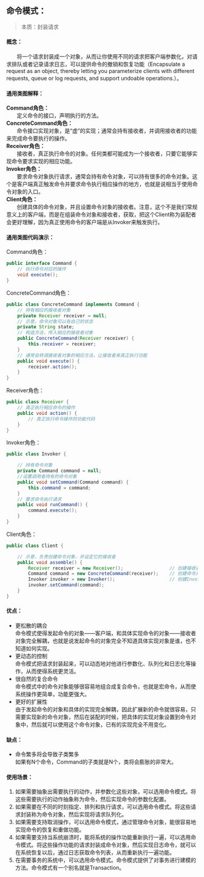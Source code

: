 ## 命令模式：  
>本质：封装请求  
#### 概念：  
&nbsp;&nbsp;&nbsp;&nbsp;&nbsp;&nbsp;&nbsp;将一个请求封装成一个对象，从而让你使用不同的请求把客户端参数化，对请求排队或者记录请求日志，可以提供命令的撤销和恢复功能（Encapsulate a request as an object, thereby letting you parameterize clients with different requests, queue or log requests, and support undoable operations.）。  
#### 通用类图解释：  
**Command角色：**  
&nbsp;&nbsp;&nbsp;&nbsp;&nbsp;&nbsp;&nbsp;定义命令的接口，声明执行的方法。  
**ConcreteCommand角色：**  
&nbsp;&nbsp;&nbsp;&nbsp;&nbsp;&nbsp;&nbsp;命令接口实现对象，是“虚”的实现；通常会持有接收者，并调用接收者的功能来完成命令要执行的操作。  
**Receiver角色：**  
&nbsp;&nbsp;&nbsp;&nbsp;&nbsp;&nbsp;&nbsp;接收者，真正执行命令的对象。任何类都可能成为一个接收者，只要它能够实现命令要求实现的相应功能。  
**Invoker角色：**  
&nbsp;&nbsp;&nbsp;&nbsp;&nbsp;&nbsp;&nbsp;要求命令对象执行请求，通常会持有命令对象，可以持有很多的命令对象。这个是客户端真正触发命令并要求命令执行相应操作的地方，也就是说相当于使用命令对象的入口。  
**Client角色：**  
&nbsp;&nbsp;&nbsp;&nbsp;&nbsp;&nbsp;&nbsp;创建具体的命令对象，并且设置命令对象的接收者。注意，这个不是我们常规意义上的客户端，而是在组装命令对象和接收者，获取，把这个Client称为装配者会更好理解，因为真正使用命令的客户端是从Invoker来触发执行。  
#### 通用类图代码演示：  
Command角色：
```java
public interface Command {
    // 执行命令对应的操作
    void execute();
}
```
ConcreteCommand角色：
```java
public class ConcreteCommand implements Command {
    // 持有相应的接收者对象
    private Receiver receiver = null;
    // 示意，命令对象可以有自己的状态
    private String state;
    // 构造方法，传入相应的接收者对象
    public ConcreteCommand(Receiver receiver) {
        this.receiver = receiver;
    }
    // 通常会转调接收者对象的相应方法，让接收者来真正执行功能
    public void execute() {
        receiver.action();
    }
}
```
Receiver角色：
```java
public class Receiver {
    // 真正执行相应命令的操作
    public void action() {
        // 真正执行命令操作的功能代码
    }
}
```
Invoker角色：
```java
public class Invoker {

    // 持有命令对象
    private Command command = null;
    //设置调用者持有的命令对象
    public void setCommand(Command command) {
        this.command = command;
    }
    // 要求命令执行请求
    public void runCommand() {
        command.execute();
    }
}
```
Client角色：
```java
public class Client {

    // 示意，负责创建命令对象，并设定它的接收者
    public void assemble() {
        Receiver receiver = new Receiver();                 // 创建接收者
        Command command = new ConcreteCommand(receiver);    // 创建命令对象，设定它的接收者
        Invoker invoker = new Invoker();                    // 创建Invoker，把命令对象设置进去
        invoker.setCommand(command);
    }
}
```
#### 优点：  
* 更松散的耦合  
命令模式使得发起命令的对象——客户端，和具体实现命令的对象——接收者对象完全解耦，也就是说发起命令的对象完全不知道具体实现对象是谁，也不知道如何实现。  
* 更动态的控制  
命令模式把请求封装起来，可以动态地对他进行参数化、队列化和日志化等操作，从而使得系统更灵活。  
* 很自然的复合命令  
命令模式中的命令对象能够很容易地组合成复合命令，也就是宏命令，从而使系统操作更简单，功能更强大。  
* 更好的扩展性  
由于发起命令的对象和具体的实现完全解耦，因此扩展新的命令就很容易，只需要实现新的命令对象，然后在装配的时候，把具体的实现对象设置到命令对象中，然后就可以使用这个命令对象，已有的实现完全不用变化。  
#### 缺点：  
* 命令繁多将会导致子类繁多  
如果有N个命令，Command的子类就是N个，类将会膨胀的非常大。  
#### 使用场景：  
1. 如果需要抽象出需要执行的动作，并参数化这些对象，可以选用命令模式。将这些需要执行的动作抽象称为命令，然后实现命令的参数化配置。  
2. 如果需要在不同的时刻指定、排列和执行请求，可以选用命令模式。将这些请求封装称为命令对象，然后实现将请求队列化。  
3. 如果需要支持取消操作，可以选用命令模式，通过管理命令对象，能很容易地实现命令的恢复和重做功能。  
4. 如果需要支持当系统崩溃时，能将系统的操作功能重新执行一遍，可以选用命令模式。将这些操作功能的请求封装成命令对象，然后实现日志命令，就可以在系统恢复以后，通过日志获取命令列表，从而重新执行一遍功能。  
5. 在需要事务的系统中，可以选用命令模式。命令模式提供了对事务进行建模的方法。命令模式有一个别名就是Transaction。  
